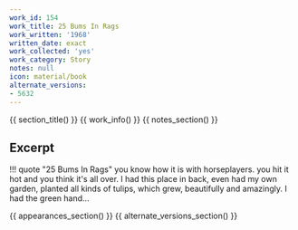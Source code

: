 ```yaml
---
work_id: 154
work_title: 25 Bums In Rags
work_written: '1968'
written_date: exact
work_collected: 'yes'
work_category: Story
notes: null
icon: material/book
alternate_versions:
- 5632
---
```


{{ section_title() }}
{{ work_info() }}
{{ notes_section() }}
## Excerpt
!!! quote "25 Bums In Rags"
    you know how it is with horseplayers. you hit it hot and you think it's all over. I had this place in back, even had my own garden, planted all kinds of tulips, which grew, beautifully and amazingly. I had the green hand...

{{ appearances_section() }}
{{ alternate_versions_section() }}